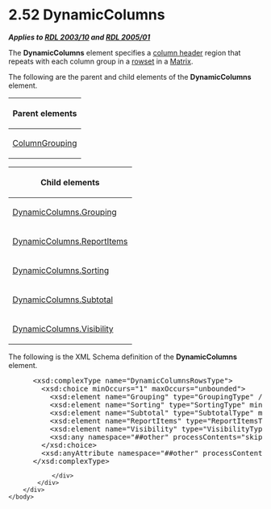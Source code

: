 <html dir="LTR" xmlns:mshelp="http://msdn.microsoft.com/mshelp" xmlns:ddue="http://ddue.schemas.microsoft.com/authoring/2003/5" xmlns:xlink="http://www.w3.org/1999/xlink" xmlns:tool="http://www.microsoft.com/tooltip">
    <head>
        <meta http-equiv="Content-Type" content="text/html; CHARSET=utf-8"></meta>
        <meta name="save" content="history"></meta>
        <title>2.52 DynamicColumns</title>
        <xml>
            <mshelp:toctitle title="2.52 DynamicColumns"></mshelp:toctitle>
            <mshelp:rltitle title="[MS-RDL]: DynamicColumns"></mshelp:rltitle>
            <mshelp:keyword index="A" term="5a98a72e-ea10-4743-83fb-0cf6740c6635"></mshelp:keyword>
            <mshelp:attr name="DCSext.ContentType" value="open specification"></mshelp:attr>
            <mshelp:attr name="AssetID" value="5a98a72e-ea10-4743-83fb-0cf6740c6635"></mshelp:attr>
            <mshelp:attr name="TopicType" value="kbRef"></mshelp:attr>
            <mshelp:attr name="DCSext.Title" value="[MS-RDL]: DynamicColumns" />
        </xml>
    </head>
    <body>
        <div id="header">
            <h1 class="heading">2.52 DynamicColumns</h1>
        </div>
        <div id="mainSection">
            <div id="mainBody">
                <div id="allHistory" class="saveHistory"></div>
                <div id="sectionSection0" class="section" name="collapseableSection">
                    

<p><b><i>Applies to </i></b><a href="a7e2ad00-07c8-4f6d-80ab-3ad55df7b233.html"><b><i>RDL 2003/10</i></b></a><b>
<i>and </i></b><a href="3ebe2912-4958-4832-b391-cad1f5e13338.html"><b><i>RDL 2005/01</i></b></a></p>

<p>The <b>DynamicColumns</b> element specifies a <a href="b2482b3f-74ab-4ca8-a9e5-c07955011743.html#gt_b44f1311-4a23-47b8-95a3-71a765d42c80">column header</a> region that
repeats with each column group in a <a href="b2482b3f-74ab-4ca8-a9e5-c07955011743.html#gt_43e5a26f-e51f-4f1e-9818-e70bcb25de35">rowset</a> in a <a href="25419c0a-c7c6-43d7-8ca5-1af842666dcb.html">Matrix</a>.</p>

<p>The following are the parent and child elements of the <b>DynamicColumns</b>
element.</p>

<table>
 <thead>
  <tr>
   <th>
   <p>Parent elements</p>
   </th>
  </tr>
 </thead>
 <tr>
  <td>
  <p><a href="dc090e7a-cb5f-477c-9157-b1a087d66cfc.html">ColumnGrouping</a></p>
  </td>
 </tr>
</table>

<p> </p>

<table>
 <thead>
  <tr>
   <th>
   <p>Child elements</p>
   </th>
  </tr>
 </thead>
 <tr>
  <td>
  <p><a href="31f93289-5952-43f9-b3d6-dc9883b27fd0.html">DynamicColumns.Grouping</a></p>
  </td>
 </tr>
 <tr>
  <td>
  <p><a href="8ebdf850-db48-46fc-84bc-cb66ce64b2a9.html">DynamicColumns.ReportItems</a></p>
  </td>
 </tr>
 <tr>
  <td>
  <p><a href="92a50bbd-e8a3-4a52-b9fd-96afe4b22f26.html">DynamicColumns.Sorting</a></p>
  </td>
 </tr>
 <tr>
  <td>
  <p><a href="54a5b0d2-689d-4a0b-9503-023a15392afe.html">DynamicColumns.Subtotal</a></p>
  </td>
 </tr>
 <tr>
  <td>
  <p><a href="3fc804c6-1881-4b8f-a89d-a5fbda6baccf.html">DynamicColumns.Visibility</a></p>
  </td>
 </tr>
</table>

<p>The following is the XML Schema definition of the <b>DynamicColumns</b>
element.           </p>

<dl>
<dd>
<div><pre> &lt;xsd:complexType name=&quot;DynamicColumnsRowsType&quot;&gt;
   &lt;xsd:choice minOccurs=&quot;1&quot; maxOccurs=&quot;unbounded&quot;&gt;
     &lt;xsd:element name=&quot;Grouping&quot; type=&quot;GroupingType&quot; /&gt;
     &lt;xsd:element name=&quot;Sorting&quot; type=&quot;SortingType&quot; minOccurs=&quot;0&quot; /&gt;
     &lt;xsd:element name=&quot;Subtotal&quot; type=&quot;SubtotalType&quot; minOccurs=&quot;0&quot; /&gt;
     &lt;xsd:element name=&quot;ReportItems&quot; type=&quot;ReportItemsType&quot; /&gt;
     &lt;xsd:element name=&quot;Visibility&quot; type=&quot;VisibilityType&quot; minOccurs=&quot;0&quot; /&gt;
     &lt;xsd:any namespace=&quot;##other&quot; processContents=&quot;skip&quot; /&gt;
   &lt;/xsd:choice&gt;
   &lt;xsd:anyAttribute namespace=&quot;##other&quot; processContents=&quot;skip&quot; /&gt;
 &lt;/xsd:complexType&gt;
</pre></div>
</dd></dl>


                </div>
            </div>
        </div>
    </body>
</html>